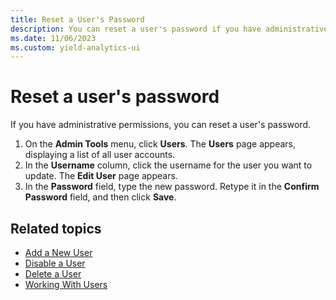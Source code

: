 ```yaml
---
title: Reset a User's Password
description: You can reset a user's password if you have administrative permissions.
ms.date: 11/06/2023
ms.custom: yield-analytics-ui
---
```


# Reset a user's password

If you have administrative permissions, you can reset a user's password.

1. On the **Admin Tools** menu, click **Users**. The **Users** page appears, displaying a list of all user accounts.
2. In the **Username** column, click the username for the user you want to update. The **Edit User** page appears.
3. In the **Password** field, type the new password. Retype it in the **Confirm Password** field, and then click **Save**.

## Related topics

- [Add a New User](./add-a-new-user.md)
- [Disable a User](./disable-a-user.md)
- [Delete a User](./delete-a-user.md)
- [Working With Users](./working-with-users.md)
